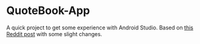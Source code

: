 # QuoteBook-App

A quick project to get some experience with Android Studio. Based on [this Reddit post](https://www.reddit.com/r/Android/comments/2tpjep/the_new_step_by_step_guide_detailing_how_to_get/) with some slight changes.

